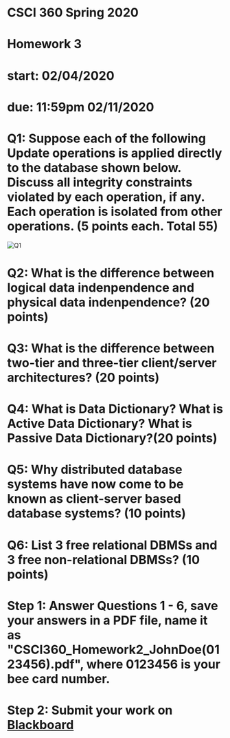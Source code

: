 # CSCI 360 Spring 2020
# Homework 3
# start: 02/04/2020
# due: 11:59pm 02/11/2020

# Q1: Suppose each of the following Update operations is applied directly to the database shown below. Discuss all integrity constraints violated by each operation, if any. Each operation is isolated from other operations. (5 points each. Total 55)

![Q1](https://www.google.com/url?sa=i&source=images&cd=&ved=2ahUKEwjQ6sfEqbjnAhUDCs0KHUFKDcIQjRx6BAgBEAQ&url=http%3A%2F%2Fdb.gateoverflow.in%2F42206%2Fnavathe-fundamentals-database-systems-basic-sixth-edition&psig=AOvVaw02NQ7TO_h7e4OHNQIWbkhp&ust=1580920334873172)
# Q2: What is the difference between logical data indenpendence and physical data indenpendence? (20 points)

# Q3:  What is the difference between two-tier and three-tier client/server architectures? (20 points)

# Q4:  What is Data Dictionary? What is Active Data Dictionary? What is Passive Data Dictionary?(20 points)

# Q5: Why distributed database systems have now come to be known as client-server based database systems? (10 points)

# Q6: List 3 free relational DBMSs and 3 free non-relational DBMSs? (10 points)

# Step 1: Answer Questions 1 - 6, save your answers in a PDF file, name it as "CSCI360_Homework2_JohnDoe(0123456).pdf", where 0123456 is your bee card number.

# Step 2: Submit your work on [Blackboard](https://blackboard.sau.edu/webapps/login/)
